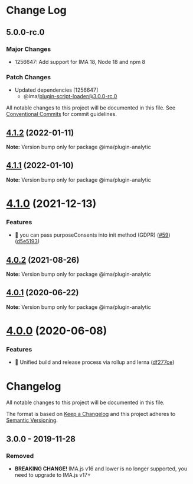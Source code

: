 # Change Log

## 5.0.0-rc.0

### Major Changes

- 1256647: Add support for IMA 18, Node 18 and npm 8

### Patch Changes

- Updated dependencies [1256647]
  - @ima/plugin-script-loader@3.0.0-rc.0

All notable changes to this project will be documented in this file.
See [Conventional Commits](https://conventionalcommits.org) for commit guidelines.

## [4.1.2](https://github.com/seznam/IMA.js-plugins/compare/@ima/plugin-analytic@4.1.1...@ima/plugin-analytic@4.1.2) (2022-01-11)

**Note:** Version bump only for package @ima/plugin-analytic

## [4.1.1](https://github.com/seznam/IMA.js-plugins/compare/@ima/plugin-analytic@4.1.0...@ima/plugin-analytic@4.1.1) (2022-01-10)

**Note:** Version bump only for package @ima/plugin-analytic

# [4.1.0](https://github.com/seznam/IMA.js-plugins/compare/@ima/plugin-analytic@4.0.2...@ima/plugin-analytic@4.1.0) (2021-12-13)

### Features

- 🎸 you can pass purposeConsents into init method (GDPR) ([#59](https://github.com/seznam/IMA.js-plugins/issues/59)) ([d5e5193](https://github.com/seznam/IMA.js-plugins/commit/d5e5193405186a4856e398e53677ff62cb81cd3a))

## [4.0.2](https://github.com/seznam/IMA.js-plugins/compare/@ima/plugin-analytic@4.0.1...@ima/plugin-analytic@4.0.2) (2021-08-26)

**Note:** Version bump only for package @ima/plugin-analytic

## [4.0.1](https://github.com/seznam/IMA.js-plugins/compare/@ima/plugin-analytic@4.0.0...@ima/plugin-analytic@4.0.1) (2020-06-22)

**Note:** Version bump only for package @ima/plugin-analytic

# [4.0.0](https://github.com/seznam/IMA.js-plugins/compare/@ima/plugin-analytic@3.0.0...@ima/plugin-analytic@4.0.0) (2020-06-08)

### Features

- 🎸 Unified build and release process via rollup and lerna ([df277ce](https://github.com/seznam/IMA.js-plugins/commit/df277ce5bae0cacc9c5b4d6957bdc786ac9cf571))

# Changelog

All notable changes to this project will be documented in this file.

The format is based on [Keep a Changelog](http://keepachangelog.com/en/1.0.0/)
and this project adheres to [Semantic Versioning](http://semver.org/spec/v2.0.0.html).

## 3.0.0 - 2019-11-28

### Removed

- **BREAKING CHANGE!** IMA.js v16 and lower is no longer supported, you need to upgrade to IMA.js v17+
